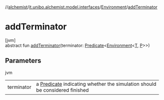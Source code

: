 //[alchemist](../../../index.md)/[it.unibo.alchemist.model.interfaces](../index.md)/[Environment](index.md)/[addTerminator](add-terminator.md)

# addTerminator

[jvm]\
abstract fun [addTerminator](add-terminator.md)(terminator: [Predicate](https://docs.oracle.com/javase/8/docs/api/java/util/function/Predicate.html)<[Environment](index.md)<[T](../-node/index.md), [P](../../it.unibo.alchemist.core.interfaces/-simulation/index.md)>>)

## Parameters

jvm

| | |
|---|---|
| terminator | a [Predicate](https://docs.oracle.com/javase/8/docs/api/java/util/function/Predicate.html) indicating whether the simulation should be considered finished |

